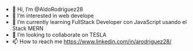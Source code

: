 - 👋 Hi, I’m @AldoRodriguez28
- 👀 I’m interested in web develope
- 🌱 I’m currently learning FullStack Developer con JavaScript usando el Stack MERN
- 💞️ I’m looking to collaborate on TESLA
- 📫 How to reach me https://www.linkedin.com/in/arodriguez28/

<!---
AldoRodriguez28/AldoRodriguez28 is a ✨ special ✨ repository because its `README.md` (this file) appears on your GitHub profile.
You can click the Preview link to take a look at your changes.
--->
